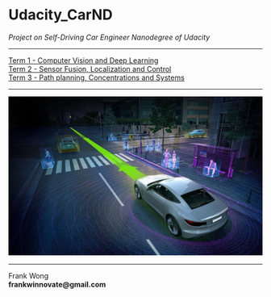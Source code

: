 # Udacity_CarND

*Project on Self-Driving Car Engineer Nanodegree of Udacity*  

---

[Term 1 - Computer Vision and Deep Learning](https://github.com/WfHit/Udacity_CarND/tree/master/Term1)  
[Term 2 - Sensor Fusion, Localization and Control](https://github.com/WfHit/Udacity_CarND/tree/master/Term2)  
[Term 3 - Path planning, Concentrations and Systems](https://github.com/WfHit/Udacity_CarND/tree/master/Term3)  

---

![Alt text](./CarND_Wallpaper.jpg "CarND Project")  

---

Frank Wong  
__frankwinnovate@gmail.com__
